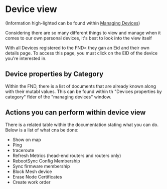 # Device view

(Information high-lighted can be found within [Managing Devices](https://www.cisco.com/c/en/us/td/docs/routers/connectedgrid/iot_fnd/guide/5_0/b-iot-fnd-user-guide-50/m-device-management-sample.html))

Considering there are so many different things to view and manage when it comes to our own personal devices, it's best to look into the view itself

With all Devices registered to the FND< they gan an Eid and their own details page. To access this page, you must click on the EID of the device you're interested in.

## Device properties by Category

Within the FND, there is a list of documents that are already known along with their mutabl values. This can be found within th "Devices properties by category" flder of the "managing devices" window.

## Actions you can perform within device view

There is a related table within the documentation stating what you can do. Below is a list of what cna be done:

- Show on map
- Ping
- traceroute
- Refresh Metrics (head-end routers and routers only)
- RebootSync Config Membership
- Sync firmware membership
- Block Mesh device
- Erase Node Certificates
- Create work order

